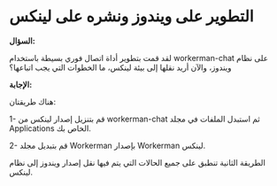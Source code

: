 # التطوير على ويندوز ونشره على لينكس

**السؤال:**

لقد قمت بتطوير أداة اتصال فوري بسيطة باستخدام workerman-chat على نظام ويندوز، والآن أريد نقلها إلى بيئة لينكس، ما الخطوات التي يجب اتباعها؟

**الإجابة:**

هناك طريقتان:

1- قم بتنزيل إصدار لينكس من workerman-chat ثم استبدل الملفات في مجلد Applications الخاص بك.

2- قم بتبديل مجلد Workerman بإصدار Workerman لينكس.

الطريقة الثانية تنطبق على جميع الحالات التي يتم فيها نقل إصدار ويندوز إلى نظام لينكس.

